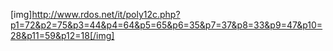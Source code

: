 <!-- 
.. link: 
.. description: 
.. tags: draft
.. date: 2013/09/03 12:35:19
.. title: Personal
.. slug: personal
-->

[img]http://www.rdos.net/it/poly12c.php?p1=72&p2=75&p3=44&p4=64&p5=65&p6=35&p7=37&p8=33&p9=47&p10=28&p11=59&p12=18[/img]



